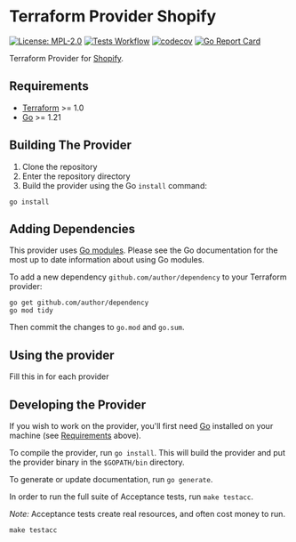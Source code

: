 # Terraform Provider Shopify

[![License: MPL-2.0](https://img.shields.io/badge/License-MPL2.0-blue.svg)](./LICENSE)
[![Tests Workflow](https://github.com/k-yomo/terraform-provider-shopify/workflows/Tests/badge.svg)](https://github.com/k-yomo/terraform-provider-shopify/actions/workflows/test.yml)
[![codecov](https://codecov.io/gh/k-yomo/terraform-provider-shopify/branch/main/graph/badge.svg)](https://codecov.io/gh/k-yomo/terraform-provider-shopify)
[![Go Report Card](https://goreportcard.com/badge/k-yomo/terraform-provider-shopify)](https://goreportcard.com/report/k-yomo/terraform-provider-shopify)

Terraform Provider for [Shopify](https://www.shopify.com/).

## Requirements

- [Terraform](https://developer.hashicorp.com/terraform/downloads) >= 1.0
- [Go](https://golang.org/doc/install) >= 1.21

## Building The Provider

1. Clone the repository
1. Enter the repository directory
1. Build the provider using the Go `install` command:

```shell
go install
```

## Adding Dependencies

This provider uses [Go modules](https://github.com/golang/go/wiki/Modules).
Please see the Go documentation for the most up to date information about using Go modules.

To add a new dependency `github.com/author/dependency` to your Terraform provider:

```shell
go get github.com/author/dependency
go mod tidy
```

Then commit the changes to `go.mod` and `go.sum`.

## Using the provider

Fill this in for each provider

## Developing the Provider

If you wish to work on the provider, you'll first need [Go](http://www.golang.org) installed on your machine (see [Requirements](#requirements) above).

To compile the provider, run `go install`. This will build the provider and put the provider binary in the `$GOPATH/bin` directory.

To generate or update documentation, run `go generate`.

In order to run the full suite of Acceptance tests, run `make testacc`.

*Note:* Acceptance tests create real resources, and often cost money to run.

```shell
make testacc
```

